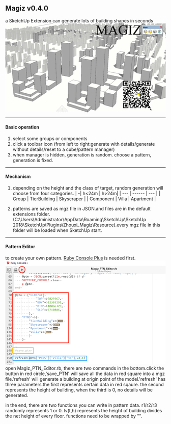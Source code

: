 ## Magiz v0.4.0
a SketchUp Extension can generate lots of building shapes in seconds
![demo](https://github.com/charlesooo/Magiz/blob/master/Magiz_Demo.gif)

***
#### Basic operation
1. select some groups or components   
2. click a toolbar icon (from left to right:generate with details/generate without details/reset to a cube/pattern manager)   
3. when manager is hidden, generation is random. choose a pattern, generation is fixed.   
***
#### Mechanism
1. depending on the height and the class of target, random generation will choose from four categories.
    | -| h<24m | h>24m|
    | --- | ------ | --- |
    | Group | TierBuilding | Skyscraper |
    | Component | Villa | Apartment |

2. patterns are saved as mgz file in JSON.and files are in the default extensions folder. (C:\Users\Administrator\AppData\Roaming\SketchUp\SketchUp 2018\SketchUp\Plugins\Zhouxi_Magiz\Resource).every mgz file in this folder will be loaded when SketchUp start.
***
#### Pattern Editor
to create your own pattern. [Ruby Console Plus](https://github.com/Aerilius/sketchup-console-plus) is needed first.
![demo](https://github.com/charlesooo/Magiz/blob/master/demo.png)   
open Magiz_PTN_Editor.rb, there are two commands in the bottom.click the button in red circle,'save_PTN' will save all the data in red square into a mgz file.'refresh' will generate a building at origin point of the model.'refresh' has three parameters.the first represents certain data in red sqaure. the second represents the height of building, when the third is 0, no details will be generated.

in the end, there are two functions you can write in pattern data. r1/r2/r3 randomly represents 1 or 0. lv(t,h) represents the height of building divides the net height of every floor. functions need to be wrapped by "".

